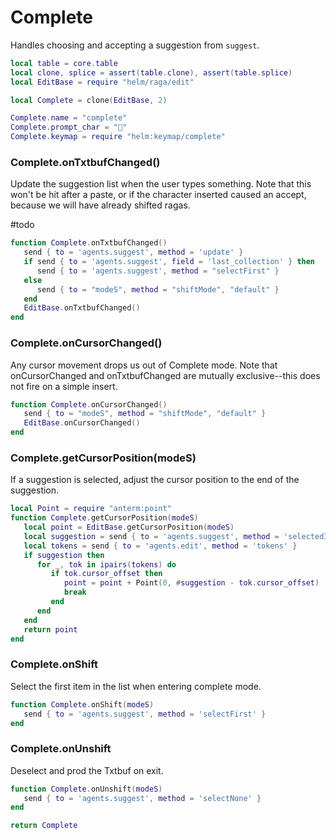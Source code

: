 # Complete

Handles choosing and accepting a suggestion from `suggest`\.

```lua
local table = core.table
local clone, splice = assert(table.clone), assert(table.splice)
local EditBase = require "helm/raga/edit"

local Complete = clone(EditBase, 2)

Complete.name = "complete"
Complete.prompt_char = "💬"
Complete.keymap = require "helm:keymap/complete"
```


### Complete\.onTxtbufChanged\(\)

Update the suggestion list when the user types something\. Note that this won't
be hit after a paste, or if the character inserted caused an accept, because
we will have already shifted ragas\.

\#todo

```lua
function Complete.onTxtbufChanged()
   send { to = 'agents.suggest', method = 'update' }
   if send { to = 'agents.suggest', field = 'last_collection' } then
      send { to = 'agents.suggest', method = "selectFirst" }
   else
      send { to = "modeS", method = "shiftMode", "default" }
   end
   EditBase.onTxtbufChanged()
end
```


### Complete\.onCursorChanged\(\)

Any cursor movement drops us out of Complete mode\. Note that
onCursorChanged and onTxtbufChanged are mutually exclusive\-\-this does not
fire on a simple insert\.

```lua
function Complete.onCursorChanged()
   send { to = "modeS", method = "shiftMode", "default" }
   EditBase.onCursorChanged()
end
```


### Complete\.getCursorPosition\(modeS\)

If a suggestion is selected, adjust the cursor position
to the end of the suggestion\.

```lua
local Point = require "anterm:point"
function Complete.getCursorPosition(modeS)
   local point = EditBase.getCursorPosition(modeS)
   local suggestion = send { to = 'agents.suggest', method = 'selectedItem' }
   local tokens = send { to = 'agents.edit', method = 'tokens' }
   if suggestion then
      for _, tok in ipairs(tokens) do
         if tok.cursor_offset then
            point = point + Point(0, #suggestion - tok.cursor_offset)
            break
         end
      end
   end
   return point
end
```


### Complete\.onShift

Select the first item in the list when entering complete mode\.

```lua
function Complete.onShift(modeS)
   send { to = 'agents.suggest', method = 'selectFirst' }
end
```


### Complete\.onUnshift

Deselect and prod the Txtbuf on exit\.

```lua
function Complete.onUnshift(modeS)
   send { to = 'agents.suggest', method = 'selectNone' }
end
```

```lua
return Complete
```

